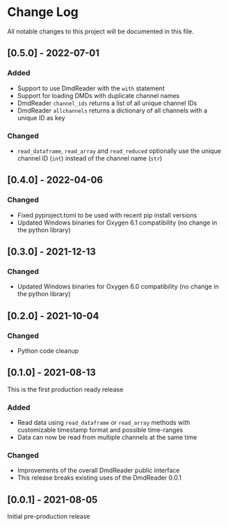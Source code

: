 # Change Log

All notable changes to this project will be documented in this file.

## [0.5.0] - 2022-07-01

### Added
- Support to use DmdReader with the `with` statement
- Support for loading DMDs with duplicate channel names
- DmdReader `channel_ids` returns a list of all unique channel IDs
- DmdReader `allchannels` returns a dictionary of all channels with a unique ID as key

### Changed
- `read_dataframe`, `read_array` and `read_reduced`  optionally use the unique channel ID (`int`) instead of the channel name (`str`)

## [0.4.0] - 2022-04-06

### Changed
- Fixed pyproject.toml to be used with recent pip install versions
- Updated Windows binaries for Oxygen 6.1 compatibility (no change in the python library)

## [0.3.0] - 2021-12-13

### Changed
- Updated Windows binaries for Oxygen 6.0 compatibility (no change in the python library)

## [0.2.0] - 2021-10-04

### Changed
- Python code cleanup

## [0.1.0] - 2021-08-13

This is the first production ready release

### Added
- Read data using `read_dataframe` or `read_array` methods with customizable timestamp format and possible time-ranges
- Data can now be read from multiple channels at the same time

### Changed
- Improvements of the overall DmdReader public interface
- This release breaks existing uses of the DmdReader 0.0.1

## [0.0.1] - 2021-08-05

Initial pre-production release
